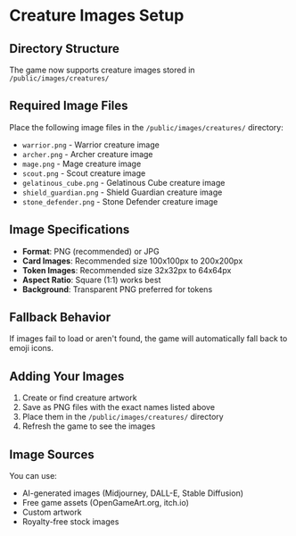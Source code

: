 # Creature Images Setup

## Directory Structure
The game now supports creature images stored in `/public/images/creatures/`

## Required Image Files
Place the following image files in the `/public/images/creatures/` directory:

- `warrior.png` - Warrior creature image
- `archer.png` - Archer creature image  
- `mage.png` - Mage creature image
- `scout.png` - Scout creature image
- `gelatinous_cube.png` - Gelatinous Cube creature image
- `shield_guardian.png` - Shield Guardian creature image
- `stone_defender.png` - Stone Defender creature image

## Image Specifications
- **Format**: PNG (recommended) or JPG
- **Card Images**: Recommended size 100x100px to 200x200px
- **Token Images**: Recommended size 32x32px to 64x64px
- **Aspect Ratio**: Square (1:1) works best
- **Background**: Transparent PNG preferred for tokens

## Fallback Behavior
If images fail to load or aren't found, the game will automatically fall back to emoji icons.

## Adding Your Images
1. Create or find creature artwork
2. Save as PNG files with the exact names listed above
3. Place them in the `/public/images/creatures/` directory
4. Refresh the game to see the images

## Image Sources
You can use:
- AI-generated images (Midjourney, DALL-E, Stable Diffusion)
- Free game assets (OpenGameArt.org, itch.io)
- Custom artwork
- Royalty-free stock images